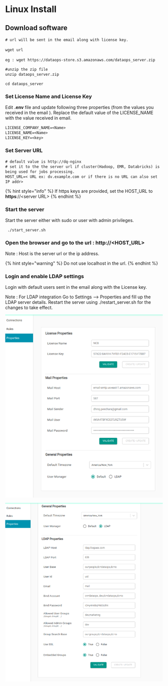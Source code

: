 # Linux Install

## Download software

```text
# url will be sent in the email along with license key.

wget url

eg : wget https://dataops-store.s3.amazonaws.com/dataops_server.zip
```

```text
#unzip the zip file
unzip dataops_server.zip

```

```text
cd dataops_server
```

### Set License Name and License Key

Edit **.env** file and update following three properties \(from the values you received in the email \). Replace the default value of the LICENSE\_NAME with the value received in email.

```text
LICENSE_COMPANY_NAME=<Name>
LICENSE_NAME=<Name>
LICENSE_KEY=<key>
```

### Set Server URL

```text
# default value is http://dq-nginx
# set it to the the server url if cluster(Hadoop, EMR, Databricks) is being used for jobs processing.
HOST_URL=< URL ex: dv.example.com or if there is no URL can also set IP addr>
```

{% hint style="info" %}
If https keys are provided, set the HOST\_URL to **https**://&lt;server URL&gt; 
{% endhint %}

### Start the server

Start the server either with sudo or user with admin privileges.

```text
 ./start_server.sh
```

### Open the browser and go to the url : http://&lt;HOST\_URL&gt;

Note : Host is the server url or the ip address.



{% hint style="warning" %}
Do not use localhost in the url.
{% endhint %}

### **Login and enable LDAP settings**

Login with default users sent in the email along with the License key. 

Note : For LDAP integration  Go to Settings --&gt; Properties and fill up the LDAP server details. Restart the server using ./restart\_server.sh for the changes to take effect.



![](../../.gitbook/assets/image%20%2842%29.png)

![](../../.gitbook/assets/image%20%2843%29.png)

